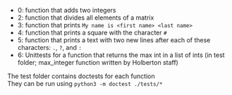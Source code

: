 - 0: function that adds two integers
- 2: function that divides all elements of a matrix
- 3: function that prints `My name is <first name> <last name>`
- 4: function that prints a square with the character `#`
- 5: function that prints a text with two new lines after each of these characters: `.`, `?`, and `:`
- 6: Unittests for a function that returns the max int in a list of ints (in test folder; max_integer function written by Holberton staff)

The test folder contains doctests for each function\
They can be run using `python3 -m doctest ./tests/*`
